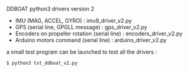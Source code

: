 DDBOAT python3 drivers version 2

* IMU (MAG, ACCEL, GYRO) : imu9_driver_v2.py
* GPS (serial line, GPGLL message) : gps_driver_v2.py
* Encoders on propeller rotation (serial line) : encoders_driver_v2.py
* Arduino motors command (serial line) : arduino_driver_v2.py

a small test program can be launched to test all the drivers :
```
$ python3 tst_ddboat_v2.py
```
